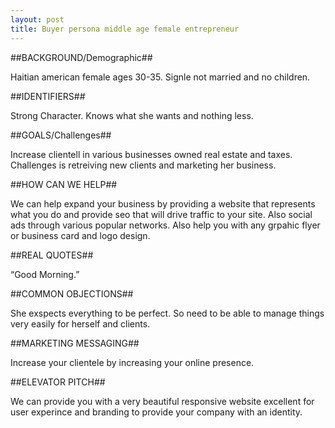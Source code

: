```yaml
---
layout: post
title: Buyer persona middle age female entrepreneur
---
```

##BACKGROUND/Demographic##

Haitian american female ages 30-35. Signle not married and no children.

##IDENTIFIERS##

Strong Character. Knows what she wants and nothing less.

##GOALS/Challenges##

Increase clientell in various businesses owned real estate and taxes. Challenges is  retreiving new clients and marketing her business.

##HOW CAN WE HELP##

We can help expand your business by providing a website that represents what you do and provide seo that will drive traffic to your site. Also social ads through various popular networks. Also help you with any grpahic flyer or business card and logo design.

##REAL QUOTES##

“Good Morning.”

##COMMON OBJECTIONS##

She exspects everything to be perfect. So need to be able to manage things very easily for herself and clients.

##MARKETING MESSAGING## 

Increase your clientele by increasing your online presence.

##ELEVATOR PITCH##

We can provide you with a very beautiful responsive website excellent for user experince and branding to provide your company with an identity. 
